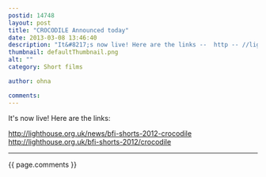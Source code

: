 ```yaml
---
postid: 14748
layout: post
title: "CROCODILE Announced today"
date: 2013-03-08 13:46:40
description: "It&#8217;s now live! Here are the links --  http -- //lighthouse.org.uk/news/bfi-shorts-2012-crocodile http -- //lighthouse.org.uk/bfi-shorts-2012/crocodile&#8230;"
thumbnail: defaultThumbnail.png
alt: ""
category: Short films

author: ohna

comments:
---
```


<p>It's now live! Here are the links:</p>

<p><a href="http://lighthouse.org.uk/news/bfi-shorts-2012-crocodile">http://lighthouse.org.uk/news/bfi-shorts-2012-crocodile</a><br />
<a href="http://lighthouse.org.uk/bfi-shorts-2012/crocodile">http://lighthouse.org.uk/bfi-shorts-2012/crocodile</a></p>

<hr>

{{ page.comments }}



